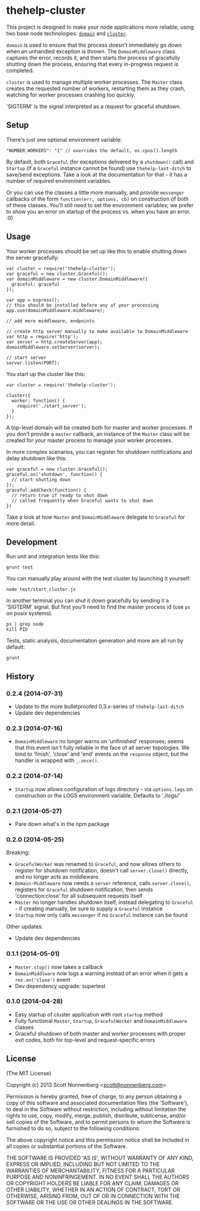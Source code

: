 # thehelp-cluster

This project is designed to make your node applications more reliable, using two base node technologies: [`domain`](http://nodejs.org/api/domain.html) and [`cluster`](http://nodejs.org/api/cluster.html).

`domain` is used to ensure that the process doesn't immediately go down when an unhandled exception is thrown. The `DomainMiddleware` class captures the error, records it, and then starts the process of gracefully shutting down the process, ensuring that every in-progress request is completed.

`cluster` is used to manage multiple worker processes. The `Master` class creates the requested number of workers, restarting them as they crash, watching for worker processes crashing too quickly.

'SIGTERM' is the signal interpreted as a request for graceful shutdown.

## Setup

There's just one optional environment variable:

```
"NUMBER_WORKERS": "1" // overrides the default, os.cpus().length
```

By default, both `Graceful` (for exceptions delivered by a `shutdown()` call) and `Startup` (if a `Graceful` instance cannot be found) use `thehelp-last-ditch` to save/send exceptions. Take a look at the documentation for that - it has a number of required environment variables.

Or you can use the classes a little more manually, and provide `messenger` callbacks of the form `function(err, options, cb)` on construction of both of these classes. You'll still need to set the environment variables; we prefer to show you an error on startup of the process vs. when you have an error. :0)

## Usage

Your worker processes should be set up like this to enable shutting down the server gracefully:

```
var cluster = require('thehelp-cluster');
var graceful = new cluster.Graceful();
var domainMiddleware = new cluster.DomainMiddleware({
  graceful: graceful
});

var app = express();
// this should be installed before any of your processing
app.use(domainMiddleware.middleware);

// add more middleware, endpoints

// create http server manually to make available to DomainMiddleware
var http = require('http');
var server = http.createServer(app);
domainMiddleware.setServer(server);

// start server
server.listen(PORT);
```

You start up the cluster like this:

```
var cluster = require('thehelp-cluster');

cluster({
  worker: function() {
    require('./start_server');
  }
});
```

A top-level domain will be created both for master and worker processes. If you don't provide a `master` callback, an instance of the `Master` class will be created for your master process to manage your worker processes.

In more complex scenarios, you can register for shutdown notifications and delay shutdown like this:

```
var graceful = new cluster.Graceful();
graceful.on('shutdown', function() {
  // start shutting down
});
graceful.addCheck(function() {
  // return true if ready to shut down
  // called frequently when Graceful wants to shut down
})
```

Take a look at how `Master` and `DomainMiddleware` delegate to `Graceful` for more detail.


## Development

Run unit and integration tests like this:

```
grunt test
```

You can manually play around with the test cluster by launching it yourself:

```
node test/start_cluster.js
```

In another terminal you can shut it down gracefully by sending it a 'SIGTERM' signal. But first you'll need to find the master process id (use `ps` on posix systems).

```
ps | grep node
kill PID
```

Tests, static analysis, documentation generation and more are all run by default:

```
grunt
```

## History

### 0.2.4 (2014-07-31)

* Update to the more bulletproofed 0.3.x-series of `thehelp-last-ditch`
* Update dev dependencies

### 0.2.3 (2014-07-16)

* `DomainMiddleware` no longer warns on 'unfinished' responses; seems that this event isn't fully reliable in the face of all server topologies. We bind to 'finish', 'close' and 'end' events on the `response` object, but the handler is wrapped with `_.once()`.

### 0.2.2 (2014-07-14)

* `Startup` now allows configuration of logs directory - via `options.logs` on construction or the LOGS environment variable. Defaults to './logs/'

### 0.2.1 (2014-05-27)

* Pare down what's in the npm package

### 0.2.0 (2014-05-25)

Breaking:

* `GracefulWorker` was renamed to `Graceful`, and now allows others to register for shutdown notification, doesn't call `server.close()` directly, and no longer acts as middleware.
* `Domain-Middleware` now needs a `server` reference, calls `server.close()`, registers for `Graceful` shutdown notification, then sends 'connection:close' for all subsequent requests itself
* `Master` no longer handles shutdown itself, instead delegating to `Graceful` - if creating manually, be sure to supply a `Graceful` instance
* `Startup` now only calls `messenger` if no `Graceful` instance can be found

Other updates:

* Update dev dependencies

### 0.1.1 (2014-05-01)

* `Master.stop()` now takes a callback
* `DomainMiddlware` now logs a warning instead of an error when it gets a `res.on('close')` event
* Dev dependency upgrade: supertest

### 0.1.0 (2014-04-28)

* Easy startup of cluster application with root `startup` method
* Fully functional `Master`, `Startup`, `GracefulWorker` and `DomainMiddleware` classes
* Graceful shutdown of both master and worker processes with proper exit codes, both for top-level and request-specific errors

## License

(The MIT License)

Copyright (c) 2013 Scott Nonnenberg &lt;scott@nonnenberg.com&gt;

Permission is hereby granted, free of charge, to any person obtaining
a copy of this software and associated documentation files (the
'Software'), to deal in the Software without restriction, including
without limitation the rights to use, copy, modify, merge, publish,
distribute, sublicense, and/or sell copies of the Software, and to
permit persons to whom the Software is furnished to do so, subject to
the following conditions:

The above copyright notice and this permission notice shall be
included in all copies or substantial portions of the Software.

THE SOFTWARE IS PROVIDED 'AS IS', WITHOUT WARRANTY OF ANY KIND,
EXPRESS OR IMPLIED, INCLUDING BUT NOT LIMITED TO THE WARRANTIES OF
MERCHANTABILITY, FITNESS FOR A PARTICULAR PURPOSE AND NONINFRINGEMENT.
IN NO EVENT SHALL THE AUTHORS OR COPYRIGHT HOLDERS BE LIABLE FOR ANY
CLAIM, DAMAGES OR OTHER LIABILITY, WHETHER IN AN ACTION OF CONTRACT,
TORT OR OTHERWISE, ARISING FROM, OUT OF OR IN CONNECTION WITH THE
SOFTWARE OR THE USE OR OTHER DEALINGS IN THE SOFTWARE.
